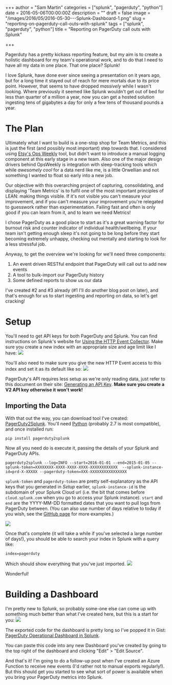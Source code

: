 +++
author = "Sam Martin"
categories = ["splunk", "pagerduty", "python"]
date = 2016-05-06T00:00:00Z
description = ""
draft = false
image = "/images/2016/05/2016-05-30---Splunk-Dashboard-1.png"
slug = "reporting-on-pagerduty-call-outs-with-splunk"
tags = ["splunk", "pagerduty", "python"]
title = "Reporting on PagerDuty call outs with Splunk"

+++

Pagerduty has a pretty kickass reporting feature, but my aim is to create a holistic dashboard for my team's operational work, and to do that I need to have all my data in one place. That one place? Splunk!

I love Splunk, have done ever since seeing a presentation on it years ago, but for a long time it stayed out of reach for mere mortals due to its price point. However, that seems to have dropped *massively* while I wasn't looking. Where previously it seemed like Splunk wouldn't get out of bed for less than quarter of a million a year, now you can get a hosted solution ingesting tens of gigabytes a day for only a few tens of thousand pounds a year. 

# The Plan
Ultimately what I want to build is a one-stop shop for Team Metrics, and this is just the first (and possibly most important) step towards that.
I considered using [Etsy's Ops Weekly](https://github.com/etsy/opsweekly) tool, but didn't want to introduce a manual logging component at this early stage in a new team. Also one of the major design drivers behind OpsWeekly is integration with sleep-tracking tools which while *awesomely cool* for a data nerd like me, is a little Orwellian and not something I wanted to float so early into a new job.

Our objective with this overarching project of capturing, consolidating, and displaying 'Team Metrics' is to fulfil one of the most important principles of LEAN: making things visible. If it's not visible you can't measure your improvement, and if you can't measure your improvement you're relegated to guesswork rather than experimentation. Failing fast and often is only good if you can learn from it, and to learn we need Metrics!

I chose PagerDuty as a good place to start as it's a great warning factor for burnout risk and counter indicator of individual health/wellbeing. If your team isn't getting enough sleep it's not going to be long before they start becoming extremely unhappy, checking out mentally and starting to look for a less stressful job.

Anyway, to get the overview we're looking for we'll need three components:

1. An event driven RESTful endpoint that PagerDuty will call out to add new events
2. A tool to bulk-import our PagerDuty history
3. Some defined reports to show us our data

I've created #2 and #3 already (#1 I'll do another blog post on later), and that's enough for us to start ingesting and reporting on data, so let's get cracking!

# Setup

You'll need to get API keys for both PagerDuty and Splunk.
You can find instructions on Splunk's website for [Using the HTTP Event Collector](http://docs.splunk.com/Documentation/Splunk/latest/Data/UsetheHTTPEventCollector). Make sure you create a new index with an appropriate size and age limit like I have:
![](/images/2016/05/2016-05-30---Create-Index.png)

You'll also need to make sure you give the new HTTP Event access to this index and set it as its default like so:
![](/images/2016/05/2016-05-30---New-Token-Settings.png)

PagerDuty's API requires less setup as we're only reading data, just refer to this document on their site: [Generating an API Key](https://support.pagerduty.com/hc/en-us/articles/202829310-Generating-an-API-Key).
**Make sure you create a V2 API key otherwise it won't work!**

## Importing the Data
With that out the way, you can download tool I've created: [PagerDuty2Splunk](https://github.com/Sam-Martin/PagerDuty2Splunk/).
You'll need [Python](https://www.python.org/downloads/) (probably 2.7 is most compatible), and once installed run:
```
pip install pagerduty2splunk
```

Now all you need do is execute it, passing the details of your Splunk and PagerDuty APIs.
```
pagerduty2splunk --log=INFO --start=2016-01-01 --end=2015-01-05 --splunk-token=XXXXXXXX-XXXX-XXXX-XXXX-XXXXXXXXXXXX  --splunk-instance-id=prd-X-XXXXX --pagerduty-token=XXX-XXXXXXXXXXXXXXXX
```

`splunk-token` and `pagerduty-token` are pretty self-explanatory as the API keys that you generated in *Setup* earlier, `splunk-instance-id` is the subdomain of your Splunk Cloud url (i.e. the bit that comes before `cloud.splunk.com` when you go to access your Splunk instance).
`start` and `end` are the YYYY-MM-DD formatted dates that you want to pull logs from PagerDuty between. (You can also use number of days relative to today if you wish, see the [GitHub page](https://github.com/Sam-Martin/PagerDuty2Splunk/) for more examples.)

![](/images/2016/05/2016-05-30---PagerDuty2Splunk.png)

Once that's complete (it will take a while if you've selected a large number of days!), you should be able to search your index in Splunk with a query like:
```
index=pagerduty
```
Which should show everything that you've just imported.
![](/images/2016/05/Splunk.png)

Wonderful!

# Building a Dashboard
I'm pretty new to Splunk, so probably some-one else can come up with something much better than what I've created here, but this is a start for you:
![](/images/2016/05/2016-05-30---Splunk-Dashboard.png)

The exported code for the dashboard is pretty long so I've popped it in Gist: [PagerDuty Operational Dashboard in Splunk](https://gist.github.com/Sam-Martin/ad57f7b9d851ca314a653b16278fa66b).

You can paste this code into any new Dashboard you've created by going to the top right of the dashboard and clicking "Edit" > "Edit Source".

And that's it! I'm going to do a follow-up post when I've created an Azure Function to receive new events (I'd rather not to manual exports regularly!). But this should get you started to see what sort of power is available when you bring your PagerDuty metrics into Splunk.

